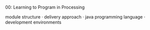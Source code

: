 00: Learning to Program in Processing

module structure · delivery approach · java programming language · development environments